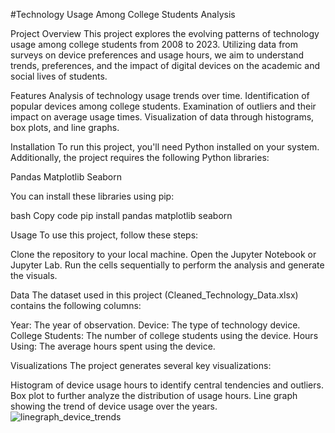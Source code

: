 #Technology Usage Among College Students Analysis

Project Overview 
This project explores the evolving patterns of technology usage among college students from 2008 to 2023. Utilizing data from surveys on device preferences and usage hours, we aim to understand trends, preferences, and the impact of digital devices on the academic and social lives of students.

Features 
Analysis of technology usage trends over time. 
Identification of popular devices among college students. 
Examination of outliers and their impact on average usage times. 
Visualization of data through histograms, box plots, and line graphs. 

Installation 
To run this project, you'll need Python installed on your system. 
Additionally, the project requires the following Python libraries:

Pandas
Matplotlib
Seaborn 

You can install these libraries using pip:

bash Copy code pip install pandas matplotlib seaborn 

Usage
 To use this project, follow these steps:

Clone the repository to your local machine.
Open the Jupyter Notebook or Jupyter Lab. 
Run the cells sequentially to perform the analysis and generate the visuals. 

Data 
The dataset used in this project (Cleaned_Technology_Data.xlsx) contains the following columns:

Year: The year of observation. 
Device: The type of technology device. 
College Students: The number of college students using the device. 
Hours Using: The average hours spent using the device. 

Visualizations 
The project generates several key visualizations:

Histogram of device usage hours to identify central tendencies and outliers. 
Box plot to further analyze the distribution of usage hours. 
Line graph showing the trend of device usage over the years.
![linegraph_device_trends](https://github.com/SammyCode002/Project1_StatsandProbability/assets/139438647/5528e80d-b32d-4947-a9f2-5b8aedce7390)
